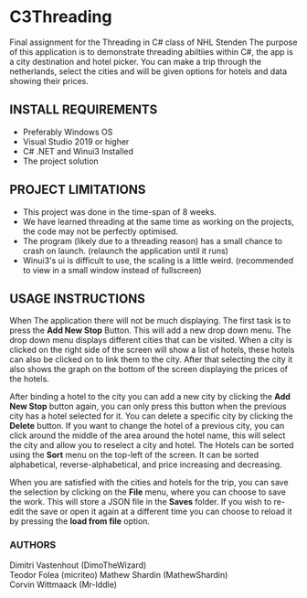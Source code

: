 # C3Threading
Final assignment for the Threading in C# class of NHL Stenden
The purpose of this application is to demonstrate threading abiltiies within C#, the app is a city destination and hotel picker. You can make a trip through the netherlands, select the cities and will be given options for hotels and data showing their prices.

## INSTALL REQUIREMENTS
* Preferably Windows OS
* Visual Studio 2019 or higher
* C# .NET and Winui3 Installed
* The project solution

## PROJECT LIMITATIONS
* This project was done in the time-span of 8 weeks.
* We have learned threading at the same time as working on the projects, the code may not be perfectly optimised.
* The program (likely due to a threading reason) has a small chance to crash on launch. (relaunch the application until it runs)
* Winui3's ui is difficult to use, the scaling is a little weird. (recommended to view in a small window instead of fullscreen)

## USAGE INSTRUCTIONS

When The application there will not be much displaying. The first task is to press the __Add New Stop__ Button. This will add a new drop down menu. The drop down menu displays different cities that can be visited. When a city is clicked on the right side of the screen will show a list of hotels, these hotels can also be clicked on to link them to the city. After that selecting the city it also shows the graph on the bottom of the screen displaying the prices of the hotels.

After binding a hotel to the city you can add a new city by clicking the __Add New Stop__ button again, you can only press this button when the previous city has a hotel selected for it.
You can delete a specific city by clicking the __Delete__ button.
If you want to change the hotel of a previous city, you can click around the middle of the area around the hotel name, this will select the city and allow you to reselect a city and hotel.
The Hotels can be sorted using the __Sort__ menu on the top-left of the screen. It can be sorted alphabetical, reverse-alphabetical, and price increasing and decreasing.

When you are satisfied with the cities and hotels for the trip, you can save the selection by clicking on the __File__ menu, where you can choose to save the work. This will store a JSON file in the __Saves__ folder. If you wish to re-edit the save or open it again at a different time you can choose to reload it by pressing the __load from file__ option.

### AUTHORS
Dimitri Vastenhout (DimoTheWizard)	
Teodor Folea (micriteo)	
Mathew Shardin (MathewShardin)	
Corvin Wittmaack (Mr-Iddle)	